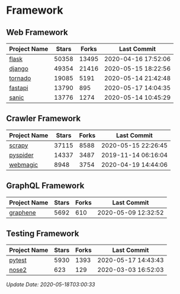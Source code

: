 # Framework

## Web Framework

| Project Name | Stars | Forks | Last Commit |
| ------------ | ----- | ----- | ----------- |
| [flask](https://github.com/pallets/flask) | 50358 | 13495 | 2020-04-16 17:52:06 |
| [django](https://github.com/django/django) | 49354 | 21416 | 2020-05-15 18:22:56 |
| [tornado](https://github.com/tornadoweb/tornado) | 19085 | 5191 | 2020-05-14 21:42:48 |
| [fastapi](https://github.com/tiangolo/fastapi) | 13790 | 895 | 2020-05-17 14:04:35 |
| [sanic](https://github.com/huge-success/sanic) | 13776 | 1274 | 2020-05-14 10:45:29 |

## Crawler Framework

| Project Name | Stars | Forks | Last Commit |
| ------------ | ----- | ----- | ----------- |
| [scrapy](https://github.com/scrapy/scrapy) | 37115 | 8588 | 2020-05-15 22:26:45 |
| [pyspider](https://github.com/binux/pyspider) | 14337 | 3487 | 2019-11-14 06:16:04 |
| [webmagic](https://github.com/code4craft/webmagic) | 8948 | 3754 | 2020-04-19 14:44:06 |

## GraphQL Framework

| Project Name | Stars | Forks | Last Commit |
| ------------ | ----- | ----- | ----------- |
| [graphene](https://github.com/graphql-python/graphene) | 5692 | 610 | 2020-05-09 12:32:52 |

## Testing Framework

| Project Name | Stars | Forks | Last Commit |
| ------------ | ----- | ----- | ----------- |
| [pytest](https://github.com/pytest-dev/pytest) | 5930 | 1393 | 2020-05-17 14:43:43 |
| [nose2](https://github.com/nose-devs/nose2) | 623 | 129 | 2020-03-03 16:52:03 |

*Update Date: 2020-05-18T03:00:33*